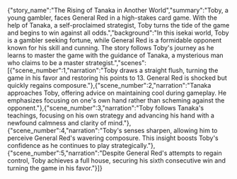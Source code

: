 {"story_name":"The Rising of Tanaka in Another World","summary":"Toby, a young gambler, faces General Red in a high-stakes card game. With the help of Tanaka, a self-proclaimed strategist, Toby turns the tide of the game and begins to win against all odds.","background":"In this isekai world, Toby is a gambler seeking fortune, while General Red is a formidable opponent known for his skill and cunning. The story follows Toby's journey as he learns to master the game with the guidance of Tanaka, a mysterious man who claims to be a master strategist.","scenes":[{"scene_number":1,"narration":"Toby draws a straight flush, turning the game in his favor and restoring his points to 13. General Red is shocked but quickly regains composure."},{"scene_number":2,"narration":"Tanaka approaches Toby, offering advice on maintaining cool during gameplay. He emphasizes focusing on one's own hand rather than scheming against the opponent."},{"scene_number":3,"narration":"Toby follows Tanaka's teachings, focusing on his own strategy and advancing his hand with a newfound calmness and clarity of mind."},{"scene_number":4,"narration":"Toby's senses sharpen, allowing him to perceive General Red's wavering composure. This insight boosts Toby's confidence as he continues to play strategically."},{"scene_number":5,"narration":"Despite General Red's attempts to regain control, Toby achieves a full house, securing his sixth consecutive win and turning the game in his favor."}]}